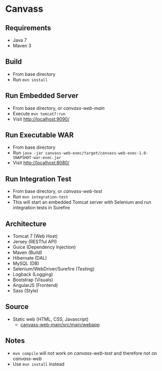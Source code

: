Canvass
=======

Requirements
------------
- Java 7
- Maven 3

Build
------------
- From base directory
- Run ```mvn install```

Run Embedded Server
-------------------
- From base directory, or *canvass-web-main*
- Execute ```mvn tomcat7:run```
- Visit [http://localhost:9090/](http://localhost:9090/)

Run Executable WAR
----------------
- From base directory
- Run ```java -jar canvass-web-exec/target/canvass-web-exec-1.0-SNAPSHOT-war-exec.jar```
- Visit [http://localhost:8080/](http://localhost:8080/)

Run Integration Test
--------------------
- From base directory, or *canvass-web-test*
- Run ```mvn integration-test```
- This will start an embedded Tomcat server with Selenium and run integration tests in Surefire

Architecture
------------
- Tomcat 7 (Web Host)
- Jersey (RESTful API)
- Guice (Dependency Injection)
- Maven (Build)
- Hibernate (DAL)
- MySQL (DB)
- Selenium/WebDriver/Surefire (Testing)
- Logback (Logging)
- Bootstrap (Visuals)
- AngularJS (Frontend)
- Sass (Style)

Source
-----
- Static web (HTML, CSS, Javascript)
  - [canvass-web-main/src/main/webapp](canvass-web-main/src/main/webapp)

Notes
-----
- ```mvn compile``` will not work on *canvass-web-test* and therefore not on *canvass-web*
- Use ```mvn install``` instead
